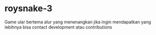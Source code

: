 # roysnake-3
Game ular bertema alur yang menenangkan jika ingin mendapatkan yang lebihnya bisa contact development atau contributions
